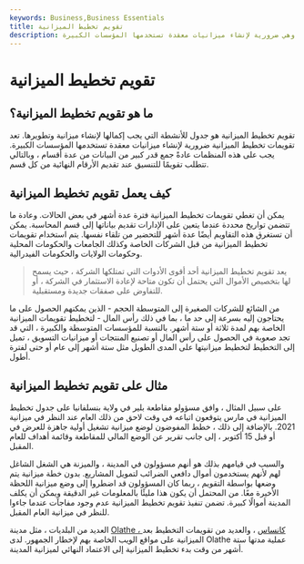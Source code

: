 ```yaml
---
keywords: Business,Business Essentials
title: تقويم تخطيط الميزانية
description: تقويم تخطيط الميزانية هو جدول للأنشطة التي يجب إكمالها لإنشاء ميزانية وتطويرها ، وهي ضرورية لإنشاء ميزانيات معقدة تستخدمها المؤسسات الكبيرة.
---
```


# تقويم تخطيط الميزانية
## ما هو تقويم تخطيط الميزانية؟

تقويم تخطيط الميزانية هو جدول للأنشطة التي يجب إكمالها لإنشاء ميزانية وتطويرها. تعد تقويمات تخطيط الميزانية ضرورية لإنشاء ميزانيات معقدة تستخدمها المؤسسات الكبيرة. يجب على هذه المنظمات عادةً جمع قدر كبير من البيانات من عدة أقسام ، وبالتالي تتطلب تقويمًا للتنسيق عند تقديم الأرقام النهائية من كل قسم.

## كيف يعمل تقويم تخطيط الميزانية

يمكن أن تغطي تقويمات تخطيط الميزانية فترة عدة أشهر في بعض الحالات. وعادة ما تتضمن تواريخ محددة عندما يتعين على الإدارات تقديم بياناتها إلى قسم المحاسبة. يمكن أن تستغرق هذه التقاويم أيضًا عدة أشهر للتحضير من تلقاء نفسها. يتم استخدام تقويمات تخطيط الميزانية من قبل الشركات الخاصة وكذلك الجامعات والحكومات المحلية وحكومات الولايات والحكومات الفيدرالية.

> يعد تقويم تخطيط الميزانية أحد أقوى الأدوات التي تمتلكها الشركة ، حيث يسمح لها بتخصيص الأموال التي يحتمل أن تكون متاحة لإعادة الاستثمار في الشركة ، أو للتفاوض على صفقات جديدة ومستقبلية.

>

من الشائع للشركات الصغيرة إلى المتوسطة الحجم - الذين يمكنهم الحصول على ما يحتاجون إليه بسرعة إلى حد ما ، بما في ذلك رأس المال - لتخطيط تقويمات الميزانية الخاصة بهم لمدة ثلاثة أو ستة أشهر. بالنسبة للمؤسسات المتوسطة والكبيرة ، التي قد تجد صعوبة في الحصول على رأس المال أو تصنيع المنتجات أو ميزانيات التسويق ، تميل إلى التخطيط لتخطيط ميزانيتها على المدى الطويل مثل ستة أشهر إلى عام أو حتى لفترة أطول.

## مثال على تقويم تخطيط الميزانية

على سبيل المثال ، وافق مسؤولو مقاطعة بلير في ولاية بنسلفانيا على جدول تخطيط الميزانية في مارس يتوقعون اتباعه في وقت لاحق من ذلك العام عند النظر في ميزانية 2021. بالإضافة إلى ذلك ، خطط المفوضون لوضع ميزانية تشغيل أولية جاهزة للعرض في أو قبل 15 أكتوبر ، إلى جانب تقرير عن الوضع المالي للمقاطعة وقائمة أهداف للعام المقبل.

والسبب في قيامهم بذلك هو أنهم مسؤولون في المدينة ، والميزنة هي الشغل الشاغل لهم لأنهم يستخدمون أموال دافعي الضرائب لتمويل المشاريع. بدون خطة ميزانية يتم وضعها بواسطة التقويم ، ربما كان المسؤولون قد اضطروا إلى وضع ميزانية اللحظة الأخيرة معًا. من المحتمل أن يكون هذا مليئًا بالمعلومات غير الدقيقة ويمكن أن يكلف المدينة أموالًا كبيرة. تضمن تنفيذ تقويم تخطيط الميزانية عدم وجود مفاجآت عندما جاءوا للنظر في ميزانية العام المقبل.

العديد من البلديات ، مثل مدينة [Olathe ، كانساس](/budget) ، والعديد من تقويمات التخطيط بعد الميزانية على مواقع الويب الخاصة بهم لإخطار الجمهور. لدى Olathe عملية مدتها ستة أشهر من وقت بدء تخطيط الميزانية إلى الاعتماد النهائي لميزانية المدينة.

